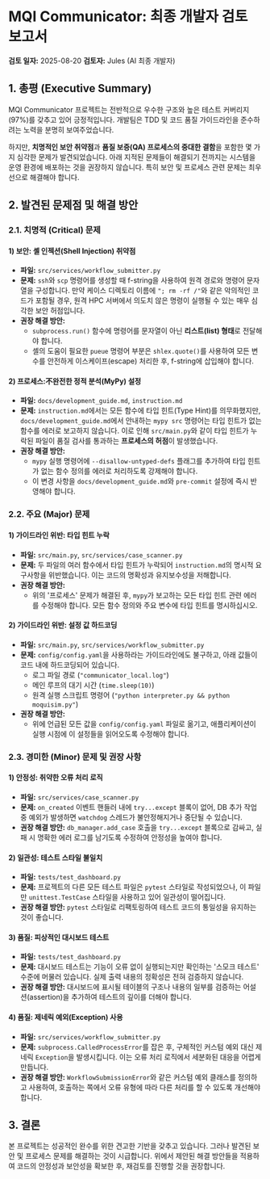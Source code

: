 # MQI Communicator: 최종 개발자 검토 보고서

**검토 일자:** 2025-08-20
**검토자:** Jules (AI 최종 개발자)

## 1. 총평 (Executive Summary)

MQI Communicator 프로젝트는 전반적으로 우수한 구조와 높은 테스트 커버리지(97%)를 갖추고 있어 긍정적입니다. 개발팀은 TDD 및 코드 품질 가이드라인을 준수하려는 노력을 분명히 보여주었습니다.

하지만, **치명적인 보안 취약점**과 **품질 보증(QA) 프로세스의 중대한 결함**을 포함한 몇 가지 심각한 문제가 발견되었습니다. 아래 지적된 문제들이 해결되기 전까지는 시스템을 운영 환경에 배포하는 것을 권장하지 않습니다. 특히 보안 및 프로세스 관련 문제는 최우선으로 해결해야 합니다.

## 2. 발견된 문제점 및 해결 방안

### 2.1. 치명적 (Critical) 문제

#### 1) **보안: 셸 인젝션(Shell Injection) 취약점**
- **파일:** `src/services/workflow_submitter.py`
- **문제:** `ssh`와 `scp` 명령어를 생성할 때 f-string을 사용하여 원격 경로와 명령어 문자열을 구성합니다. 만약 케이스 디렉토리 이름에 `"; rm -rf /"`와 같은 악의적인 코드가 포함될 경우, 원격 HPC 서버에서 의도치 않은 명령이 실행될 수 있는 매우 심각한 보안 허점입니다.
- **권장 해결 방안:**
    - `subprocess.run()` 함수에 명령어를 문자열이 아닌 **리스트(list) 형태**로 전달해야 합니다.
    - 셸의 도움이 필요한 `pueue` 명령어 부분은 `shlex.quote()`를 사용하여 모든 변수를 안전하게 이스케이프(escape) 처리한 후, f-string에 삽입해야 합니다.

#### 2) **프로세스:不완전한 정적 분석(MyPy) 설정**
- **파일:** `docs/development_guide.md`, `instruction.md`
- **문제:** `instruction.md`에서는 모든 함수에 타입 힌트(Type Hint)를 의무화했지만, `docs/development_guide.md`에서 안내하는 `mypy src` 명령어는 타입 힌트가 없는 함수를 에러로 보고하지 않습니다. 이로 인해 `src/main.py`와 같이 타입 힌트가 누락된 파일이 품질 검사를 통과하는 **프로세스의 허점**이 발생했습니다.
- **권장 해결 방안:**
    - `mypy` 실행 명령어에 `--disallow-untyped-defs` 플래그를 추가하여 타입 힌트가 없는 함수 정의를 에러로 처리하도록 강제해야 합니다.
    - 이 변경 사항을 `docs/development_guide.md`와 `pre-commit` 설정에 즉시 반영해야 합니다.

### 2.2. 주요 (Major) 문제

#### 1) **가이드라인 위반: 타입 힌트 누락**
- **파일:** `src/main.py`, `src/services/case_scanner.py`
- **문제:** 두 파일의 여러 함수에서 타입 힌트가 누락되어 `instruction.md`의 명시적 요구사항을 위반했습니다. 이는 코드의 명확성과 유지보수성을 저해합니다.
- **권장 해결 방안:**
    - 위의 '프로세스' 문제가 해결된 후, `mypy`가 보고하는 모든 타입 힌트 관련 에러를 수정해야 합니다. 모든 함수 정의와 주요 변수에 타입 힌트를 명시하십시오.

#### 2) **가이드라인 위반: 설정 값 하드코딩**
- **파일:** `src/main.py`, `src/services/workflow_submitter.py`
- **문제:** `config/config.yaml`을 사용하라는 가이드라인에도 불구하고, 아래 값들이 코드 내에 하드코딩되어 있습니다.
    - 로그 파일 경로 (`"communicator_local.log"`)
    - 메인 루프의 대기 시간 (`time.sleep(10)`)
    - 원격 실행 스크립트 명령어 (`"python interpreter.py && python moquisim.py"`)
- **권장 해결 방안:**
    - 위에 언급된 모든 값을 `config/config.yaml` 파일로 옮기고, 애플리케이션이 실행 시점에 이 설정들을 읽어오도록 수정해야 합니다.

### 2.3. 경미한 (Minor) 문제 및 권장 사항

#### 1) **안정성: 취약한 오류 처리 로직**
- **파일:** `src/services/case_scanner.py`
- **문제:** `on_created` 이벤트 핸들러 내에 `try...except` 블록이 없어, DB 추가 작업 중 예외가 발생하면 `watchdog` 스레드가 불안정해지거나 중단될 수 있습니다.
- **권장 해결 방안:** `db_manager.add_case` 호출을 `try...except` 블록으로 감싸고, 실패 시 명확한 에러 로그를 남기도록 수정하여 안정성을 높여야 합니다.

#### 2) **일관성: 테스트 스타일 불일치**
- **파일:** `tests/test_dashboard.py`
- **문제:** 프로젝트의 다른 모든 테스트 파일은 `pytest` 스타일로 작성되었으나, 이 파일만 `unittest.TestCase` 스타일을 사용하고 있어 일관성이 떨어집니다.
- **권장 해결 방안:** `pytest` 스타일로 리팩토링하여 테스트 코드의 통일성을 유지하는 것이 좋습니다.

#### 3) **품질: 피상적인 대시보드 테스트**
- **파일:** `tests/test_dashboard.py`
- **문제:** 대시보드 테스트는 기능이 오류 없이 실행되는지만 확인하는 '스모크 테스트' 수준에 머물러 있습니다. 실제 출력 내용의 정확성은 전혀 검증하지 않습니다.
- **권장 해결 방안:** 대시보드에 표시될 테이블의 구조나 내용의 일부를 검증하는 어설션(assertion)을 추가하여 테스트의 깊이를 더해야 합니다.

#### 4) **품질: 제네릭 예외(Exception) 사용**
- **파일:** `src/services/workflow_submitter.py`
- **문제:** `subprocess.CalledProcessError`를 잡은 후, 구체적인 커스텀 예외 대신 제네릭 `Exception`을 발생시킵니다. 이는 오류 처리 로직에서 세분화된 대응을 어렵게 만듭니다.
- **권장 해결 방안:** `WorkflowSubmissionError`와 같은 커스텀 예외 클래스를 정의하고 사용하여, 호출하는 쪽에서 오류 유형에 따라 다른 처리를 할 수 있도록 개선해야 합니다.

## 3. 결론

본 프로젝트는 성공적인 완수를 위한 견고한 기반을 갖추고 있습니다. 그러나 발견된 보안 및 프로세스 문제를 해결하는 것이 시급합니다. 위에서 제안된 해결 방안들을 적용하여 코드의 안정성과 보안성을 확보한 후, 재검토를 진행할 것을 권장합니다.
